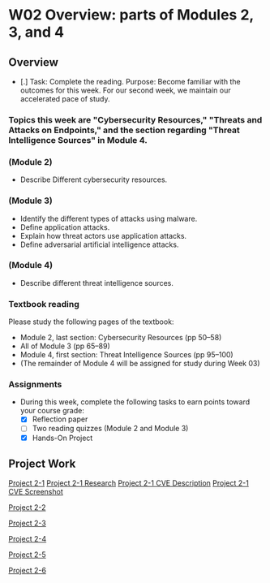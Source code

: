 # W02 Overview: parts of Modules 2, 3, and 4

## Overview
- [.] Task: Complete the reading.
    Purpose: Become familiar with the outcomes for this week.
    For our second week, we maintain our accelerated pace of study.

### Topics this week are "Cybersecurity Resources," "Threats and Attacks on Endpoints," and the section regarding "Threat Intelligence Sources" in Module 4.

### (Module 2)
- Describe Different cybersecurity resources.
### (Module 3)
- Identify the different types of attacks using malware.
- Define application attacks.
- Explain how threat actors use application attacks.
- Define adversarial artificial intelligence attacks.
### (Module 4)
- Describe different threat intelligence sources.

### Textbook reading
Please study the following pages of the textbook:

- Module 2, last section: Cybersecurity Resources (pp 50–58)
- All of Module 3 (pp 65–89)
- Module 4, first section: Threat Intelligence Sources (pp 95–100)
- (The remainder of Module 4 will be assigned for study during Week 03)

### Assignments
- During this week, complete the following tasks to earn points toward your course grade:
    - [x] Reflection paper
    - [ ] Two reading quizzes (Module 2 and Module 3)
    - [x] Hands-On Project

## Project Work
[Project 2-1](project-2-1-answers.md)
    [Project 2-1 Research](project-2-1-research.md)
    [Project 2-1 CVE Description](project-2-1-cve-description.md)
    [Project 2-1 CVE Screenshot]()

[Project 2-2]()

[Project 2-3]()

[Project 2-4]()

[Project 2-5]()

[Project 2-6]()

